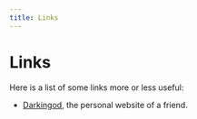 ```yaml
---
title: Links
---
```


# Links

Here is a list of some links more or less useful:

* <a href="http://www.darkingod.info/">Darkingod</a>, the personal website of a friend.

